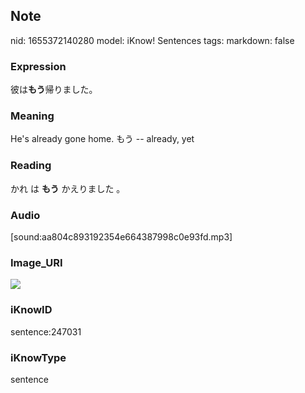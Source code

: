 ## Note
nid: 1655372140280
model: iKnow! Sentences
tags: 
markdown: false

### Expression
彼は<b>もう</b>帰りました。

### Meaning
He's already gone home.
もう -- already, yet

### Reading
かれ は <b>もう</b> かえりました 。

### Audio
[sound:aa804c893192354e664387998c0e93fd.mp3]

### Image_URI
<img src="f5cd0090093566eb88dc90001a7b15a1.jpg">

### iKnowID
sentence:247031

### iKnowType
sentence
